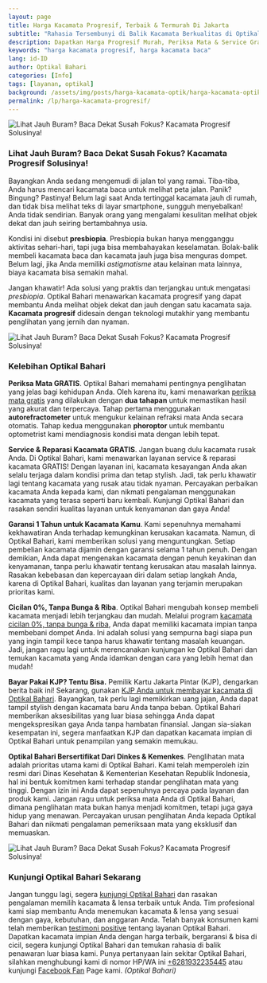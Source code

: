 ```yaml
---
layout: page
title: Harga Kacamata Progresif, Terbaik & Termurah Di Jakarta
subtitle: "Rahasia Tersembunyi di Balik Kacamata Berkualitas di Optikal Bahari"
description: Dapatkan Harga Progresif Murah, Periksa Mata & Service Gratis, Kacamata Cicilan 0%, Bergaransi & Terima KJP
keywords: "harga kacamata progresif, harga kacamata baca"
lang: id-ID
author: Optikal Bahari
categories: [Info]
tags: [layanan, optikal]
background: /assets/img/posts/harga-kacamata-optik/harga-kacamata-optik-19.jpg
permalink: /lp/harga-kacamata-progresif/
---
```


<div class="card-deck mb-3">
  <div class="card shadow p-3 mb-5 bg-white rounded">
    <img
      data-src="/assets/img/posts/harga-kacamata-optik/harga-kacamata-optik-21.jpg"
      src="/assets/img/posts/harga-kacamata-optik/harga-kacamata-optik-21.jpg"
      class="card-img-top img-fluid"
      alt="Lihat Jauh Buram? Baca Dekat Susah Fokus? Kacamata Progresif Solusinya!" />
    <div class="card-body">
        <h3 class="card-title">
            Lihat Jauh Buram? Baca Dekat Susah Fokus? Kacamata Progresif Solusinya!
        </h3>              
            <p class="card-text">
                Bayangkan Anda sedang mengemudi di jalan tol yang ramai. Tiba-tiba, Anda harus mencari kacamata baca untuk melihat peta jalan. Panik? Bingung? Pastinya! Belum lagi saat Anda tertinggal kacamata jauh di rumah, dan tidak bisa melihat teks di layar smartphone, sungguh menyebalkan! Anda tidak sendirian. Banyak orang yang mengalami kesulitan melihat objek dekat dan jauh seiring bertambahnya usia.
            </p>
            <p class="card-text">
                Kondisi ini disebut <strong>presbiopia</strong>. Presbiopia bukan hanya mengganggu aktivitas sehari-hari, tapi juga bisa membahayakan keselamatan. Bolak-balik membeli kacamata baca dan kacamata jauh juga bisa menguras dompet. Belum lagi, jika Anda memiliki <em>astigmatisme</em> atau kelainan mata lainnya, biaya kacamata bisa semakin mahal.
            </p>
            <p class="card-text">
                Jangan khawatir! Ada solusi yang praktis dan terjangkau untuk mengatasi <em>presbiopia</em>. Optikal Bahari menawarkan kacamata progresif yang dapat membantu Anda melihat objek dekat dan jauh dengan satu kacamata saja. <strong>Kacamata progresif</strong> didesain dengan teknologi mutakhir yang membantu penglihatan yang jernih dan nyaman.
            </p>
        </div>
    </div>
</div>

<div class="card-deck mb-3">
  <div class="card shadow p-3 mb-5 bg-white rounded">
    <img
      data-src="/assets/img/posts/harga-kacamata-optik/harga-kacamata-optik-21.jpg"
      src="/assets/img/posts/harga-kacamata-optik/harga-kacamata-optik-21.jpg"
      class="card-img-top img-fluid"
      alt="Lihat Jauh Buram? Baca Dekat Susah Fokus? Kacamata Progresif Solusinya!" />
    <div class="card-body">
      <h3 class="card-title">
        Kelebihan Optikal Bahari
      </h3>
        <p class="card-text">
            <strong>Periksa Mata GRATIS</strong>.
                Optikal Bahari memahami pentingnya penglihatan yang jelas bagi kehidupan Anda. Oleh karena itu, kami menawarkan <a href="{{"/periksa-mata-gratis/" | relative_url }}" title="Periksa Mata Gratis">periksa mata gratis</a> yang dilakukan dengan <strong>dua tahapan</strong> untuk memastikan hasil yang akurat dan terpercaya. Tahap pertama menggunakan <strong>autorefractometer</strong> untuk mengukur kelainan refraksi mata Anda secara otomatis. Tahap kedua menggunakan <strong>phoroptor</strong> untuk membantu optometrist kami mendiagnosis kondisi mata dengan lebih tepat.
        </p>
        <p class="card-text">
            <strong>Service & Reparasi Kacamata GRATIS</strong>.
                Jangan buang dulu kacamata rusak Anda. Di Optikal Bahari, kami menawarkan layanan service & reparasi kacamata GRATIS! Dengan layanan ini, kacamata kesayangan Anda akan selalu terjaga dalam kondisi prima dan tetap stylish. Jadi, tak perlu khawatir lagi tentang kacamata yang rusak
                atau tidak nyaman. Percayakan perbaikan kacamata Anda kepada kami, dan nikmati pengalaman menggunakan kacamata yang terasa seperti baru kembali. Kunjungi Optikal Bahari dan rasakan sendiri kualitas layanan untuk kenyamanan dan gaya Anda!
        </p>
        <p class="card-text">
            <strong>Garansi 1 Tahun untuk Kacamata Kamu</strong>.
                Kami sepenuhnya memahami kekhawatiran Anda terhadap kemungkinan kerusakan kacamata. Namun, di Optikal Bahari, kami memberikan solusi yang menguntungkan. Setiap pembelian kacamata dijamin dengan garansi selama 1 tahun penuh. Dengan demikian, Anda dapat mengenakan kacamata dengan penuh keyakinan dan kenyamanan, tanpa perlu khawatir tentang kerusakan atau masalah lainnya. Rasakan kebebasan dan kepercayaan diri dalam setiap langkah Anda, karena di Optikal Bahari, kualitas dan layanan yang terjamin merupakan prioritas kami.
        </p>
        <p class="card-text">
            <strong>Cicilan 0%, Tanpa Bunga & Riba</strong>.
                Optikal Bahari mengubah konsep membeli kacamata menjadi lebih terjangkau dan mudah. Melalui program <a href="{{"/kacamata-cicilan/" | relative_url }}" title="kacamata cicilan 0%, tanpa bunga & riba">kacamata cicilan 0%, tanpa bunga & riba</a>, Anda dapat memiliki kacamata impian tanpa membebani dompet Anda. Ini adalah solusi yang sempurna bagi siapa pun yang ingin tampil kece tanpa harus khawatir tentang masalah keuangan. Jadi, jangan ragu lagi untuk merencanakan kunjungan ke Optikal Bahari dan temukan kacamata yang Anda idamkan dengan cara yang lebih hemat dan mudah!
        </p>
        <p class="card-text">
            <strong>Bayar Pakai KJP? Tentu Bisa.</strong>
                Pemilik Kartu Jakarta Pintar (KJP), dengarkan berita baik ini! Sekarang, gunakan <a href="{{"/optikal-bahari-kjp-kartu-jakarta-pintar/" | relative_url }}" title="KJP Anda untuk membayar kacamata di Optikal Bahari">KJP Anda untuk membayar kacamata di Optikal Bahari</a>. Bayangkan, tak perlu lagi memikirkan uang jajan, Anda dapat tampil stylish dengan kacamata baru Anda tanpa beban. Optikal Bahari memberikan aksesibilitas yang luar biasa sehingga Anda dapat mengekspresikan gaya Anda tanpa hambatan finansial. Jangan sia-siakan kesempatan ini, segera manfaatkan KJP dan dapatkan kacamata impian di Optikal Bahari untuk penampilan yang semakin memukau.
        </p>
        <p class="card-text">
            <strong>Optikal Bahari Bersertifikat Dari Dinkes & Kemenkes</strong>.
                Penglihatan mata adalah prioritas utama kami di Optikal Bahari. Kami telah memperoleh izin resmi dari Dinas Kesehatan & Kementerian Kesehatan Republik Indonesia, hal ini bentuk komitmen kami terhadap standar penglihatan mata yang tinggi. Dengan izin ini Anda dapat sepenuhnya percaya pada layanan dan produk kami. Jangan ragu untuk periksa mata Anda di Optikal Bahari, dimana penglihatan mata bukan hanya menjadi komitmen, tetapi juga gaya hidup yang menawan. Percayakan urusan penglihatan Anda kepada Optikal Bahari dan nikmati pengalaman pemeriksaan mata yang eksklusif dan memuaskan.
        </p>
        </div>
    </div>
</div>

<div class="card-deck mb-3">
  <div class="card shadow p-3 mb-5 bg-white rounded">
    <img
      data-src="/assets/img/posts/harga-kacamata-optik/harga-kacamata-optik-20.jpg"
      src="/assets/img/posts/harga-kacamata-optik/harga-kacamata-optik-20.jpg"
      class="card-img-top img-fluid"
      alt="Lihat Jauh Buram? Baca Dekat Susah Fokus? Kacamata Progresif Solusinya!" />
    <div class="card-body">
      <h3 class="card-title">
        Kunjungi Optikal Bahari Sekarang
      </h3>
      <p class="card-text">
                Jangan tunggu lagi, segera <a href="{{"/lokasi" | relative_url }}" title="lokasi Optikal Bahari">kunjungi Optikal Bahari</a> dan rasakan pengalaman memilih kacamata & lensa terbaik untuk Anda. Tim profesional kami siap membantu Anda menemukan kacamata & lensa yang sesuai dengan gaya, kebutuhan, dan anggaran Anda. Telah banyak konsumen kami telah memberikan <a href="{{"/testimoni" | relative_url }}" title="testimoni positive">testimoni positive</a> tentang layanan Optikal Bahari. Dapatkan kacamata impian Anda dengan harga terbaik, bergaransi & bisa di cicil, segera kunjungi Optikal Bahari dan temukan rahasia di balik penawaran luar biasa kami. Punya pertanyaan lain sekitar Optikal Bahari, silahkan menghubungi kami di nomor HP/WA ini <a href="https://api.whatsapp.com/send?phone=6281932235445&text=Hallo%2C+saya+butuh+informasi+lebih+lanjut+mengenai+Optikal+Bahari" id="WhatsAppClick" class="WhatsAppCall" title="Call WhatsApp">+6281932235445</a> atau kunjungi <a href="https://www.facebook.com/optikalbahari" id="FBClick" title="Facebook Page Optikal Bahari" class="FacebookPage">Facebook Fan</a> Page kami. <em>(Optikal Bahari)</em>
            </p>
        </div>
    </div>

</div>
